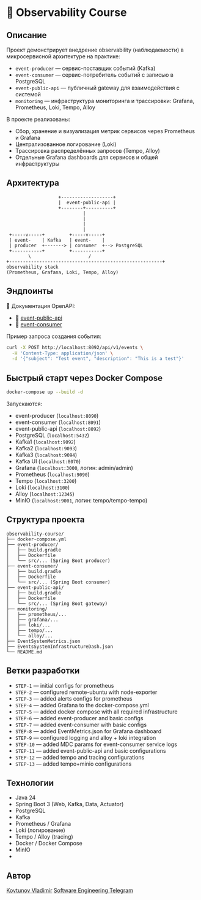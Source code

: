 # 🧠  Observability Course

## Описание

Проект демонстрирует внедрение observability (наблюдаемости) в микросервисной архитектуре на практике:

* `event-producer` — сервис-поставщик событий (Kafka)
* `event-consumer` — сервис-потребитель событий с записью в PostgreSQL
* `event-public-api` — публичный gateway для взаимодействия с системой
* `monitoring` — инфраструктура мониторинга и трассировки: Grafana, Prometheus, Loki, Tempo, Alloy

В проекте реализованы:

- Сбор, хранение и визуализация метрик сервисов через Prometheus и Grafana
- Централизованное логирование (Loki)
- Трассировка распределённых запросов (Tempo, Alloy)
- Отдельные Grafana dashboards для сервисов и общей инфраструктуры

## Архитектура

```
                   +-------------------+
                   |  event-public-api |
                   +--------+----------+
                            |
                            |
                            |
                            |
 +-----v-----+         +-----v-----+
 | event-    | Kafka   | event-    |
 | producer  +-------> | consumer  +--> PostgreSQL
 +-----------+         +-----------+
        \                     /
+--------------------------------------------------------+
observability stack
(Prometheus, Grafana, Loki, Tempo, Alloy)
````

## Эндпоинты

📘 Документация OpenAPI:
* 🔗 [event-public-api](event-public-api/openapi.yaml)
* 🔗 [event-consumer](event-consumer/openapi.yaml)

Пример запроса создания события:

```bash
curl -X POST http://localhost:8092/api/v1/events \
  -H 'Content-Type: application/json' \
  -d '{"subject": "Test event", "description": "This is a test"}'
````

## Быстрый старт через Docker Compose

```bash
docker-compose up --build -d
```

Запускаются:

* event-producer (`localhost:8090`)
* event-consumer (`localhost:8091`)
* event-public-api (`localhost:8092`)
* PostgreSQL (`localhost:5432`)
* Kafka1 (`localhost:9092`)
* Kafka2 (`localhost:9093`)
* Kafka3 (`localhost:9094`)
* Kafka UI (`localhost:8070`)
* Grafana (`localhost:3000`, логин: admin/admin)
* Prometheus (`localhost:9090`)
* Tempo (`localhost:3200`)
* Loki (`localhost:3100`)
* Alloy (`localhost:12345`)
* MinIO (`localhost:9001`, логин: tempo/tempo-tempo)

## Структура проекта

```
observability-course/
├── docker-compose.yml
├── event-producer/
│   ├── build.gradle
│   ├── Dockerfile
│   └── src/... (Spring Boot producer)
├── event-consumer/
│   ├── build.gradle
│   ├── Dockerfile
│   └── src/... (Spring Boot consumer)
├── event-public-api/
│   ├── build.gradle
│   ├── Dockerfile
│   └── src/... (Spring Boot gateway)
├── monitoring/
│   ├── prometheus/...
│   ├── grafana/...
│   ├── loki/...
│   ├── tempo/...
│   └── alloy/...
├── EventSystemMetrics.json
├── EventsSystemInfrastructureDash.json
└── README.md
```

## Ветки разработки

* `STEP-1`  — initial configs for prometheus
* `STEP-2`  — configured remote-ubuntu with node-exporter
* `STEP-3`  — added alerts configs for prometheus
* `STEP-4`  — added Grafana to the docker-compose.yml
* `STEP-5`  — added docker compose with all required infrastructure
* `STEP-6`  — added event-producer and basic configs
* `STEP-7`  — added event-consumer with basic configs
* `STEP-8`  — added EventMetrics.json for Grafana dashboard
* `STEP-9`  — configured logging and alloy + loki integration
* `STEP-10` — added MDC params for event-consumer service logs
* `STEP-11` — added event-public-api and basic configurations
* `STEP-12` — added tempo and tracing configurations
* `STEP-13` — added tempo+minio configurations

## Технологии

* Java 24
* Spring Boot 3 (Web, Kafka, Data, Actuator)
* PostgreSQL
* Kafka
* Prometheus / Grafana
* Loki (логирование)
* Tempo / Alloy (tracing)
* Docker / Docker Compose
* MinIO
*
## Автор
[Kovtunov Vladimir](https://github.com/WoldemarK)
[Software Engineering Telegram](https://t.me/K_Waldemar)